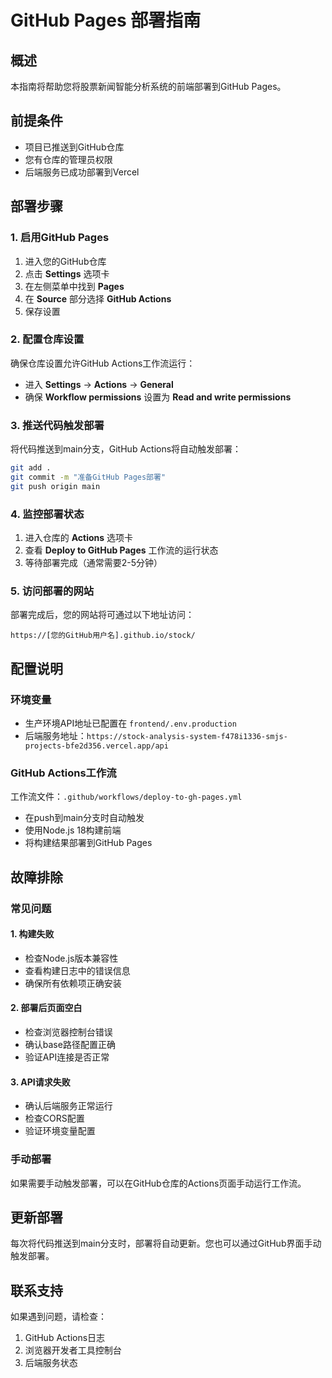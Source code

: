 # GitHub Pages 部署指南

## 概述
本指南将帮助您将股票新闻智能分析系统的前端部署到GitHub Pages。

## 前提条件
- 项目已推送到GitHub仓库
- 您有仓库的管理员权限
- 后端服务已成功部署到Vercel

## 部署步骤

### 1. 启用GitHub Pages
1. 进入您的GitHub仓库
2. 点击 **Settings** 选项卡
3. 在左侧菜单中找到 **Pages**
4. 在 **Source** 部分选择 **GitHub Actions**
5. 保存设置

### 2. 配置仓库设置
确保仓库设置允许GitHub Actions工作流运行：
- 进入 **Settings** → **Actions** → **General**
- 确保 **Workflow permissions** 设置为 **Read and write permissions**

### 3. 推送代码触发部署
将代码推送到main分支，GitHub Actions将自动触发部署：
```bash
git add .
git commit -m "准备GitHub Pages部署"
git push origin main
```

### 4. 监控部署状态
1. 进入仓库的 **Actions** 选项卡
2. 查看 **Deploy to GitHub Pages** 工作流的运行状态
3. 等待部署完成（通常需要2-5分钟）

### 5. 访问部署的网站
部署完成后，您的网站将可通过以下地址访问：
```
https://[您的GitHub用户名].github.io/stock/
```

## 配置说明

### 环境变量
- 生产环境API地址已配置在 `frontend/.env.production`
- 后端服务地址：`https://stock-analysis-system-f478i1336-smjs-projects-bfe2d356.vercel.app/api`

### GitHub Actions工作流
工作流文件：`.github/workflows/deploy-to-gh-pages.yml`
- 在push到main分支时自动触发
- 使用Node.js 18构建前端
- 将构建结果部署到GitHub Pages

## 故障排除

### 常见问题

#### 1. 构建失败
- 检查Node.js版本兼容性
- 查看构建日志中的错误信息
- 确保所有依赖项正确安装

#### 2. 部署后页面空白
- 检查浏览器控制台错误
- 确认base路径配置正确
- 验证API连接是否正常

#### 3. API请求失败
- 确认后端服务正常运行
- 检查CORS配置
- 验证环境变量配置

### 手动部署
如果需要手动触发部署，可以在GitHub仓库的Actions页面手动运行工作流。

## 更新部署
每次将代码推送到main分支时，部署将自动更新。您也可以通过GitHub界面手动触发部署。

## 联系支持
如果遇到问题，请检查：
1. GitHub Actions日志
2. 浏览器开发者工具控制台
3. 后端服务状态